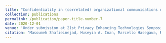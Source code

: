 ```yaml
---
title: "Confidentiality in (correlated) organizational communications using Pufferfish privacy"
collection: publications
permalink: /publication/paper-title-number-7
date: 2020-12-01
venue: 'Under submission at 21st Privacy Enhancing Technologies Symposium (PETS 2021)'
citation: 'Masoumeh Shafieinejad, Huseyin A. Inan, Marcello Hasegawa, Robert Sim, Confidentiality in (correlated) organizationalcommunications using Pufferfish privacy, Under submission at PETS2021'
---
```

